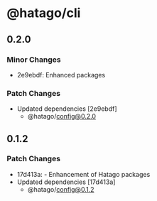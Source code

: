 # @hatago/cli

## 0.2.0

### Minor Changes

- 2e9ebdf: Enhanced packages

### Patch Changes

- Updated dependencies [2e9ebdf]
  - @hatago/config@0.2.0

## 0.1.2

### Patch Changes

- 17d413a: - Enhancement of Hatago packages
- Updated dependencies [17d413a]
  - @hatago/config@0.1.2
